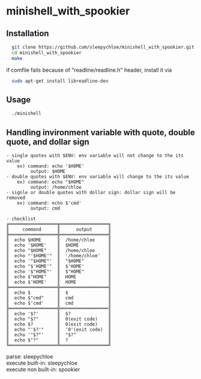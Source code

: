 # minishell_with_spookier

## Installation

```bash
  git clone https://github.com/sleepychloe/minishell_with_spookier.git
  cd minishell_with_spookier
  make
```

if comfile fails because of "readline/readline.h" header,
install it via

```bash
  sudo apt-get install libreadline-dev
```
    
## Usage

```bash
  ./minishell
```

## Handling invironment variable with quote, double quote, and dollar sign
```
- single quotes with $ENV: env variable will not change to the its value
    ex) command: echo '$HOME'
         output: $HOME
- double quotes with $ENV: env variable will change to the its value
    ex) command: echo "$HOME"
         output: /home/chloe
- signle or double quotes with dollar sign: dollar sign will be removed
    ex) command: echo $'cmd'
         output: cmd

- checklist
╔══════════════════╦══════════════════╗
║     command      ║      output      ║
╠══════════════════╬══════════════════╣
║  echo $HOME      ║  /home/chloe     ║
║  echo '$HOME'    ║  $HOME           ║
║  echo "$HOME"    ║  /home/chloe     ║
║  echo "'$HOME'"  ║  '/home/chloe'   ║
║  echo '"$HOME"'  ║  "$HOME"         ║
║  echo "$'HOME'"  ║  $'HOME'         ║
║  echo '$"HOME"'  ║  $"HOME"         ║
║  echo $"HOME"    ║  HOME            ║
║  echo $'HOME'    ║  HOME            ║
╠══════════════════╬══════════════════╣
║  echo $          ║  $               ║
║  echo $"cmd"     ║  cmd             ║
║  echo $'cmd'     ║  cmd             ║
╠══════════════════╬══════════════════║
║  echo '$?'       ║  $?              ║
║  echo "$?"       ║  0(exit code)    ║
║  echo $?         ║  0(exit code)    ║
║  echo "'$?'"     ║  '0'(exit code)  ║
║  echo '"$?"'     ║  "$?"            ║
║  echo $"?"       ║  ?               ║
╚══════════════════╩══════════════════╝
```


parse: sleepychloe \
execute built-in: sleepychloe \
execute non built-in: spookier
